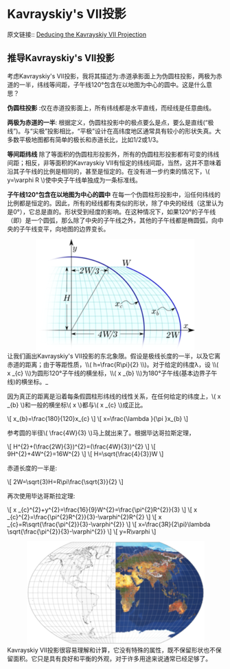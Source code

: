 # Kavrayskiy's VII投影
原文链接:: [Deducing the Kavrayskiy VII Projection](https://web.archive.org/web/20180701175437/http://www.progonos.com/furuti/MapProj/Normal/CartHow/HowKav7/howKav7.html)

## 推导Kavrayskiy's VII投影
考虑Kavrayskiy's VII投影，我将其描述为:赤道承影面上为伪圆柱投影，两极为赤道的一半，纬线等间距，子午线120°包含在以地图为中心的圆中。这是什么意思？

**伪圆柱投影** :仅在赤道投影面上，所有纬线都是水平直线，而经线是任意曲线。

**两极为赤道的一半**: 根据定义，伪圆柱投影中的极点要么是点，要么是直线(“极线”)。与“尖极”投影相比，“平极”设计在高纬度地区通常具有较小的形状失真。大多数平极地图都有简单的极长和赤道长比，比如1/2或1/3。

**等间距纬线**  除了等面积的伪圆柱形投影外，所有的伪圆柱形投影都有可变的纬线间距；相反，非等面积的Kavrayskiy VII有恒定的纬线间距，当然，这并不意味着沿其子午线的比例是相同的，甚至是恒定的。在没有进一步约束的情况下，\\(  y=\varphi R  \\)使中央子午线单独成为一条标准线。

**子午线120°包含在以地图为中心的圆中**  在每一个伪圆柱形投影中，沿任何纬线的比例都是恒定的。因此，所有的经线都有类似的形状，除了中央的经线（这里认为是0°），它总是直的。形状受到经度的影响。在这种情况下，如果120°的子午线（即）是一个圆弧，那么除了中央的子午线之外，其他的子午线都是椭圆弧，向中央的子午线变平，向地图的边界变长。

<div align="center"><img src="./asserts/image_1623491472605_0.png"/></div>
让我们画出Kavrayskiy's VII投影的东北象限。假设是极线长度的一半，以及它离赤道的距离；由于等距性质，\\(  h=\frac{R\pi}{2}  \\)。对于给定的纬度λ，设 \\(  x _{c}  \\)为圆形120°子午线的横坐标，\\(  x _{b}  \\)为180°子午线(基本边界子午线)的横坐标。_

因为真正的距离是沿着每条假圆柱形纬线的线性关系，在任何给定的纬度上，\\(  x _{b}  \\)和一般的横坐标\\(  x  \\)都与\\(  x _{c}  \\)成正比。

  \\[ x_{b}=\frac{180}{120}x_{c} \\]
  \\[ x=\frac{\lambda }{\pi }x_{b} \\]

参考圆的半径\\(  \frac{4W}{3}  \\)马上就出来了。根据毕达哥拉斯定理，

  \\[ H^{2}+(\frac{2W}{3})^{2}=(\frac{4W}{3})^{2} \\]
  \\[ 9H^{2}+4W^{2}=16W^{2} \\]
  \\[ H=\sqrt{\frac{4}{3}}W \\]

赤道长度的一半是:

  \\[ 2W=\sqrt{3}H=R\pi\frac{\sqrt{3}}{2} \\]

再次使用毕达哥斯拉定理:

  \\[ x _{c}^{2}+y^{2}=\frac{16}{9}W^{2}=\frac{\pi^{2}R^{2}}{3} \\]
  \\[ x _{c}^{2}=\frac{\pi^{2}R^{2}}{3}-\varphi^{2}R^{2} \\]
  \\[ x _{c}=R\sqrt{\frac{\pi^{2}}{3}-\varphi^{2}} \\]
  \\[ x=\frac{3R}{2\pi}\lambda \sqrt{\frac{\pi^{2}}{3}-\varphi^{2}} \\]
  \\[ y=R\varphi \\]

<div align="center"><img src="./asserts/image_1623493188016_0.png"/></div>
Kavrayskiy Ⅶ投影很容易理解和计算，它没有特殊的属性，既不保留形状也不保留面积。它只是具有良好和平衡的外观，对于许多用途来说通常已经足够了。